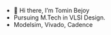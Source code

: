 - 👋 Hi there, I’m Tomin Bejoy
- Pursuing M.Tech in VLSI Design.
- Modelsim, Vivado, Cadence

<!---
tominbejoy/tominbejoy is a ✨ special ✨ repository because its `README.md` (this file) appears on your GitHub profile.
You can click the Preview link to take a look at your changes.
--->
